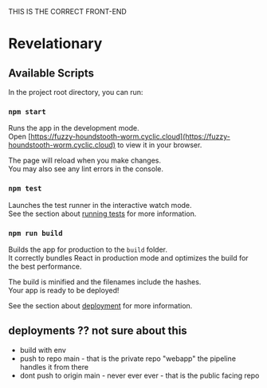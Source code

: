 THIS IS THE CORRECT FRONT-END

# Revelationary

## Available Scripts

In the project root directory, you can run:

### `npm start`

Runs the app in the development mode.\
Open [https://fuzzy-houndstooth-worm.cyclic.cloud](https://fuzzy-houndstooth-worm.cyclic.cloud) to view it in your browser.

The page will reload when you make changes.\
You may also see any lint errors in the console.

### `npm test`

Launches the test runner in the interactive watch mode.\
See the section about [running tests](https://facebook.github.io/create-react-app/docs/running-tests) for more information.

### `npm run build`

Builds the app for production to the `build` folder.\
It correctly bundles React in production mode and optimizes the build for the best performance.

The build is minified and the filenames include the hashes.\
Your app is ready to be deployed!

See the section about [deployment](https://facebook.github.io/create-react-app/docs/deployment) for more information.

<!-- ### Deployment

From the root: 

```terminal
npm run deploy
``` -->

## deployments ?? not sure about this

- build with env
- push to repo main - that is the private repo "webapp" the pipeline handles it from there
- dont push to origin main - never ever ever - that is the public facing repo